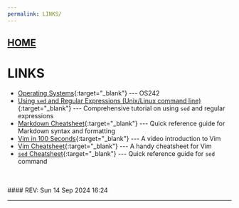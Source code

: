 ```yaml
---
permalink: LINKS/
---
```


## [HOME](../)

# LINKS

* [Operating Systems](https://os.vlsm.org/){:target="_blank"} --- OS242
* [Using `sed` and Regular Expressions (Unix/Linux command line)](https://youtu.be/QaGhpqRll_k?si=MAiwV_F4UvC12Px4){:target="_blank"} --- Comprehensive tutorial on using `sed` and regular expressions
* [Markdown Cheatsheet](https://github.com/adam-p/markdown-here/wiki/Markdown-Cheatsheet){:target="_blank"} --- Quick reference guide for Markdown syntax and formatting
* [Vim in 100 Seconds](https://www.youtube.com/watch?v=-txKSRn0qeA){:target="_blank"} --- A video introduction to Vim
* [Vim Cheatsheet](https://vim.rtorr.com/){:target="_blank"} --- A handy cheatsheet for Vim
* [`sed` Cheatsheet](https://quickref.me/sed){:target="_blank"} --- Quick reference guide for `sed` command
<br>
<br>
#### REV: Sun 14 Sep 2024 16:24
<hr>
